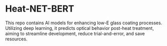 # Heat-NET-BERT
 This repo contains AI models for enhancing low-E glass coating processes. Utilizing deep learning, it predicts optical behavior post-heat treatment, aiming to streamline development, reduce trial-and-error, and save resources.
